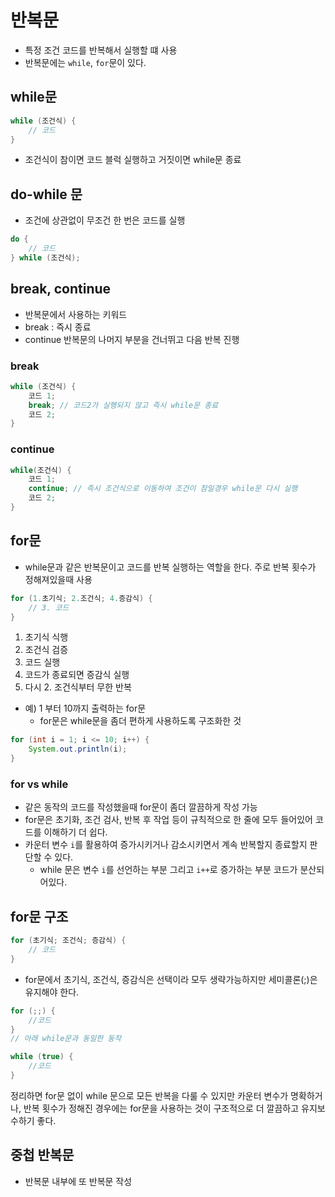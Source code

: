 # 반복문
- 특정 조건 코드를 반복해서 실행할 떄 사용
- 반복문에는 `while`, `for`문이 있다.

## while문
```java
while (조건식) {
    // 코드
}
```
- 조건식이 참이면 코드 블럭 실행하고 거짓이면 while문 종료

## do-while 문
- 조건에 상관없이 무조건 한 번은 코드를 실행
``` java
do {
    // 코드
} while (조건식);
```

## break, continue
- 반복문에서 사용하는 키워드
- break : 즉시 종료
- continue 반복문의 나머지 부분을 건너뛰고 다음 반복 진행

### break
```java
while (조건식) {
    코드 1;
    break; // 코드2가 실행되지 않고 즉시 while문 종료
    코드 2;
}
```

### continue
```java
while(조건식) {
    코드 1;
    continue; // 즉시 조건식으로 이동하여 조건이 참일경우 while문 다시 실행
    코드 2;
}
```
## for문
- while문과 같은 반복문이고 코드를 반복 실행하는 역할을 한다. 주로 반복 횟수가 정해져있을때 사용
```java
for (1.초기식; 2.조건식; 4.증감식) {
    // 3. 코드
}
```
1. 초기식 식행
2. 조건식 검증
3. 코드 실행
4. 코드가 종료되면 증감식 실행
5. 다시 2. 조건식부터 무한 반복
- 예) 1 부터 10까지 출력하는 for문
    - for문은 while문을 좀더 편하게 사용하도록 구조화한 것
```java
for (int i = 1; i <= 10; i++) {
    System.out.println(i);
}
```

### for vs while
- 같은 동작의 코드를 작성했을때 for문이 좀더 깔끔하게 작성 가능
- for문은 초기화, 조건 검사, 반복 후 작업 등이 규칙적으로 한 줄에 모두 들어있어 코드를 이해하기 더 쉽다.
- 카운터 변수 `i`를 활용하여 증가시키거나 감소시키면서 계속 반복할지 종료할지 판단할 수 있다.
    -  while 문은 변수 `i`를 선언하는 부분 그리고 `i++`로 증가하는 부분 코드가 분산되어있다.

## for문 구조
```java
for (초기식; 조건식; 증감식) {
    // 코드
}
```    
- for문에서 초기식, 조건식, 증감식은 선택이라 모두 생략가능하지만 세미콜론(;)은 유지해야 한다.
```java
for (;;) { 
    //코드
}
// 아래 while문과 동일한 동작

while (true) {
    //코드
}
```

정리하면 for문 없이 while 문으로 모든 반복을 다룰 수 있지만 카운터 변수가 명확하거나, 반복 횟수가 정해진 경우에는 for문을 사용하는 것이 구조적으로 더 깔끔하고 유지보수하기 좋다.

## 중첩 반복문
- 반복문 내부에 또 반복문 작성